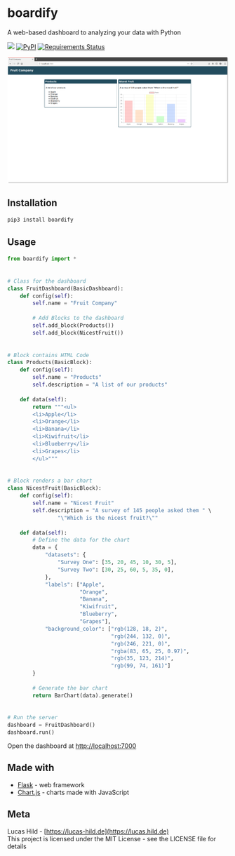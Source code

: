 # boardify

A web-based dashboard to analyzing your data with Python

![](https://img.shields.io/badge/license-MIT-blue.svg?style=flat-square)
[![PyPI](https://img.shields.io/pypi/v/boardify.svg?style=flat-square&colorB=dfb317)](https://pypi.org/project/boardify/)
[![Requirements Status](https://requires.io/github/Lanseuo/boardify/requirements.svg?branch=master)](https://requires.io/github/Lanseuo/boardify/requirements/?branch=master)

![Screenshot](https://raw.githubusercontent.com/Lanseuo/boardify/master/screenshot.png)

## Installation

```bash
pip3 install boardify
```

## Usage

```python
from boardify import *


# Class for the dashboard
class FruitDashboard(BasicDashboard):
    def config(self):
        self.name = "Fruit Company"

        # Add Blocks to the dashboard
        self.add_block(Products())
        self.add_block(NicestFruit())


# Block contains HTML Code
class Products(BasicBlock):
    def config(self):
        self.name = "Products"
        self.description = "A list of our products"

    def data(self):
        return """<ul>
        <li>Apple</li>
        <li>Orange</li>
        <li>Banana</li>
        <li>Kiwifruit</li>
        <li>Blueberry</li>
        <li>Grapes</li>
        </ul>"""


# Block renders a bar chart
class NicestFruit(BasicBlock):
    def config(self):
        self.name = "Nicest Fruit"
        self.description = "A survey of 145 people asked them " \
                "\"Which is the nicest fruit?\""

    def data(self):
        # Define the data for the chart
        data = {
            "datasets": {
                "Survey One": [35, 20, 45, 10, 30, 5],
                "Survey Two": [30, 25, 60, 5, 35, 0],
            },
            "labels": ["Apple",
                       "Orange",
                       "Banana",
                       "Kiwifruit",
                       "Blueberry",
                       "Grapes"],
            "background_color": ["rgb(128, 18, 2)",
                                 "rgb(244, 132, 0)",
                                 "rgb(246, 221, 0)",
                                 "rgba(83, 65, 25, 0.97)",
                                 "rgb(35, 123, 214)",
                                 "rgb(99, 74, 161)"]
        }

        # Generate the bar chart
        return BarChart(data).generate()


# Run the server
dashboard = FruitDashboard()
dashboard.run()

```

Open the dashboard at [http://localhost:7000](http://localhost:7000)

## Made with

- [Flask](http://flask.pocoo.org) - web framework
- [Chart.js](http://www.chartjs.org/) - charts made with JavaScript

## Meta

Lucas Hild - [https://lucas-hild.de](https://lucas.hild.de)  
This project is licensed under the MIT License - see the LICENSE file for details
